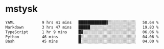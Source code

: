 # mstysk

<!--START_SECTION:waka-->

```txt
YAML            9 hrs 41 mins   ████████████▓░░░░░░░░░░░░   50.64 %
Markdown        3 hrs 47 mins   █████░░░░░░░░░░░░░░░░░░░░   19.83 %
TypeScript      1 hr 9 mins     █▓░░░░░░░░░░░░░░░░░░░░░░░   06.06 %
Python          46 mins         █░░░░░░░░░░░░░░░░░░░░░░░░   04.06 %
Bash            45 mins         █░░░░░░░░░░░░░░░░░░░░░░░░   04.00 %
```

<!--END_SECTION:waka-->
